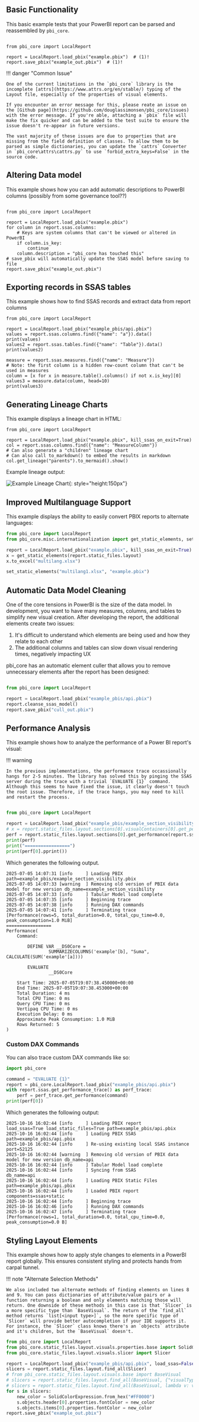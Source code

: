 ## Basic Functionality

This basic example tests that your PowerBI report can be parsed and reassembled by ``pbi_core``. 


```python3 linenums="1"

from pbi_core import LocalReport

report = LocalReport.load_pbix("example.pbix")  # (1)!
report.save_pbix("example_out.pbix")  # (1)!
```

!!! danger "Common Issue"

    One of the current limitations in the `pbi_core` library is the incomplete [attrs](https://www.attrs.org/en/stable/) typing of the Layout file, especially of the properties of visual elements. 

    If you encounter an error message for this, please reate an issue on the [Github page](https://github.com/douglassimonsen/pbi_core/issues) with the error message. If you're able, attaching a `pbix` file will make the fix quicker and can be added to the test suite to ensure the issue doesn't re-appear in future versions.

    The vast majority of these issues are due to properties that are missing from the field definition of classes. To allow them to be parsed as simple dictionaries, you can update the `cattrs` Converter in `pbi_core\attrs\cattrs.py` to use `forbid_extra_keys=False` in the source code.

## Altering Data model

This example shows how you can add automatic descriptions to PowerBI columns (possibly from some governance tool??)


```python3 linenums="1"

from pbi_core import LocalReport

report = LocalReport.load_pbix("example.pbix")
for column in report.ssas.columns:
    # Keys are system columns that can't be viewed or altered in PowerBI
    if column.is_key:
        continue
    column.description = "pbi_core has touched this"
# save_pbix will automatically update the SSAS model before saving to file
report.save_pbix("example_out.pbix")
```

## Exporting records in SSAS tables

This example shows how to find SSAS records and extract data from report columns

```python3 linenums="1"
from pbi_core import LocalReport

report = LocalReport.load_pbix("example_pbis/api.pbix")
values = report.ssas.columns.find({"name": "a"}).data()
print(values)
values2 = report.ssas.tables.find({"name": "Table"}).data()
print(values2)

measure = report.ssas.measures.find({"name": "Measure"})
# Note: the first column is a hidden row-count column that can't be used in measures
column = [x for x in measure.table().columns() if not x.is_key][0]
values3 = measure.data(column, head=10)
print(values3)
```

## Generating Lineage Charts

This example displays a lineage chart in HTML:

```python3 linenums="1"
from pbi_core import LocalReport

report = LocalReport.load_pbix("example.pbix", kill_ssas_on_exit=True)
col = report.ssas.columns.find({"name": "MeasureColumn"})
# Can also generate a "children" lineage chart
# Can also call to_markdown() to embed the results in markdown
col.get_lineage("parents").to_mermaid().show()
```
Example lineage output:

![Example Lineage Chart](_images/quick_start_lineage.png){: style="height:150px"}


## Improved Multilanguage Support

This example displays the ability to easily convert PBIX reports to alternate languages:

```python linenums="1"
from pbi_core import LocalReport
from pbi_core.misc.internationalization import get_static_elements, set_static_elements

report = LocalReport.load_pbix("example.pbix", kill_ssas_on_exit=True)
x = get_static_elements(report.static_files.layout)
x.to_excel("multilang.xlsx")

set_static_elements("multilang1.xlsx", "example.pbix")
```

## Automatic Data Model Cleaning

One of the core tensions in PowerBI is the size of the data model. In development, you want to have many measures, columns, and tables to simplify new visual creation. After developing the report, the additional elements create two issues:

1. It's difficult to understand which elements are being used and how they relate to each other
2. The additional columns and tables can slow down visual rendering times, negatively impacting UX

pbi_core has an automatic element culler that allows you to remove unnecessary elements after the report has been designed:

```python linenums="1"

from pbi_core import LocalReport

report = LocalReport.load_pbix("example_pbis/api.pbix")
report.cleanse_ssas_model()
report.save_pbix("cull_out.pbix")
```

## Performance Analysis

This example shows how to analyze the performance of a Power BI report's visual:

!!! warning

    In the previous implementations, the performance trace occassionally hangs for 2-5 minutes. The library has solved this by pinging the SSAS server during the trace with a trivial `EVALUATE {1}` command. Although this seems to have fixed the issue, it clearly doesn't touch the root issue. Therefore, if the trace hangs, you may need to kill and restart the process.


```python linenums="1"

from pbi_core import LocalReport

report = LocalReport.load_pbix("example_pbis/example_section_visibility.pbix")
# x = report.static_files.layout.sections[0].visualContainers[0].get_performance(report.ssas)
perf = report.static_files.layout.sections[0].get_performance(report.ssas)
print(perf)
print("=================")
print(perf[0].pprint())
```

Which generates the following output.

```shell
2025-07-05 14:07:31 [info     ] Loading PBIX                   path=example_pbis/example_section_visibility.pbix
2025-07-05 14:07:33 [warning  ] Removing old version of PBIX data model for new version db_name=example_section_visibility
2025-07-05 14:07:33 [info     ] Tabular Model load complete   
2025-07-05 14:07:35 [info     ] Beginning trace               
2025-07-05 14:07:38 [info     ] Running DAX commands          
2025-07-05 14:07:41 [info     ] Terminating trace             
[Performance(rows=5, total_duration=0.0, total_cpu_time=0.0, peak_consumption=1.0 MiB]
=================
Performance(
    Command:

        DEFINE VAR __DS0Core =
                SUMMARIZECOLUMNS('example'[b], "Suma", CALCULATE(SUM('example'[a])))

        EVALUATE
                __DS0Core

    Start Time: 2025-07-05T19:07:38.450000+00:00
    End Time: 2025-07-05T19:07:38.453000+00:00
    Total Duration: 4 ms
    Total CPU Time: 0 ms
    Query CPU Time: 0 ms
    Vertipaq CPU Time: 0 ms
    Execution Delay: 0 ms
    Approximate Peak Consumption: 1.0 MiB
    Rows Returned: 5
)

```

### Custom DAX Commands

You can also trace custom DAX commands like so:


```python linenums="1"
import pbi_core

command = "EVALUATE {1}"
report = pbi_core.LocalReport.load_pbix("example_pbis/api.pbix")
with report.ssas.get_performance_trace() as perf_trace:
    perf = perf_trace.get_performance(command)
print(perf[0])
```   

Which generates the following output:

```shell
2025-10-16 16:02:44 [info     ] Loading PBIX report            load_ssas=True load_static_files=True path=example_pbis/api.pbix
2025-10-16 16:02:44 [info     ] Loading PBIX SSAS              path=example_pbis/api.pbix
2025-10-16 16:02:44 [info     ] Re-using existing local SSAS instance port=52125
2025-10-16 16:02:44 [warning  ] Removing old version of PBIX data model for new version db_name=api
2025-10-16 16:02:44 [info     ] Tabular Model load complete   
2025-10-16 16:02:44 [info     ] Syncing from SSAS              db_name=api
2025-10-16 16:02:44 [info     ] Loading PBIX Static Files      path=example_pbis/api.pbix
2025-10-16 16:02:44 [info     ] Loaded PBIX report             components=ssas+static
2025-10-16 16:02:44 [info     ] Beginning trace               
2025-10-16 16:02:46 [info     ] Running DAX commands          
2025-10-16 16:02:47 [info     ] Terminating trace             
[Performance(rows=1, total_duration=0.0, total_cpu_time=0.0, peak_consumption=0.0 B]
```

## Styling Layout Elements

This example shows how to apply style changes to elements in a PowerBI report globally. This ensures consistent styling and protects hands from carpal tunnel.

!!! note "Alternate Selection Methods"

    We also included two alternate methods of finding elements on lines 8 and 9. You can pass dictionaries of attribute/value pairs or a function returning a boolean and only elements matching those will return. One downside of these methods in this case is that `Slicer` is a more specific type than `BaseVisual`. The return of the `find_all` method returns `list[<input type>]`, so the more specific type of `Slicer` will provide better autocompletion if your IDE supports it. For instance, the `Slicer` class knows there's an `objects` attribute and it's children, but the `BaseVisual` doesn't.

```python linenums="1"
from pbi_core import LocalReport
from pbi_core.static_files.layout.visuals.properties.base import SolidColorExpression
from pbi_core.static_files.layout.visuals.slicer import Slicer

report = LocalReport.load_pbix("example_pbis/api.pbix", load_ssas=False, load_static_files=True)
slicers = report.static_files.layout.find_all(Slicer)
# from pbi_core.static_files.layout.visuals.base import BaseVisual
# slicers = report.static_files.layout.find_all(BaseVisual, {"visualType": "slicer"})
# slicers = report.static_files.layout.find_all(BaseVisual, lambda v: v.visualType == "slicer")
for s in slicers:
    new_color = SolidColorExpression.from_hex("#FF0000")
    s.objects.header[0].properties.fontColor = new_color
    s.objects.items[0].properties.fontColor = new_color
report.save_pbix("example_out.pbix")

```